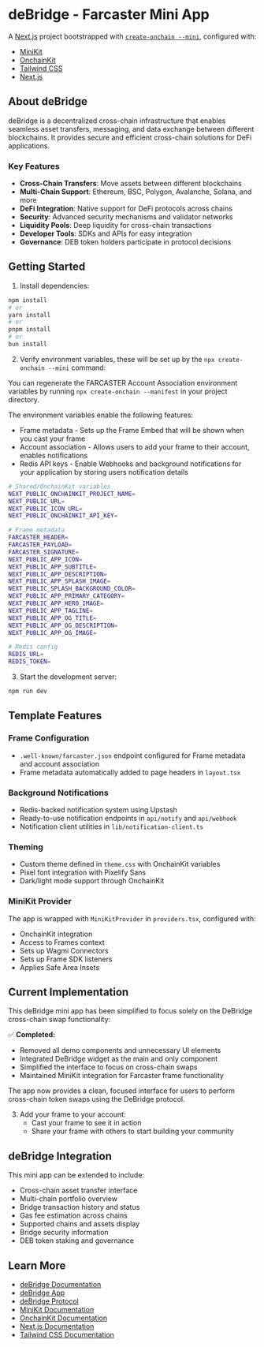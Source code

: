 # deBridge - Farcaster Mini App

A [Next.js](https://nextjs.org) project bootstrapped with [`create-onchain --mini`](), configured with:

- [MiniKit](https://docs.base.org/builderkits/minikit/overview)
- [OnchainKit](https://www.base.org/builders/onchainkit)
- [Tailwind CSS](https://tailwindcss.com)
- [Next.js](https://nextjs.org/docs)

## About deBridge

deBridge is a decentralized cross-chain infrastructure that enables seamless asset transfers, messaging, and data exchange between different blockchains. It provides secure and efficient cross-chain solutions for DeFi applications.

### Key Features
- **Cross-Chain Transfers**: Move assets between different blockchains
- **Multi-Chain Support**: Ethereum, BSC, Polygon, Avalanche, Solana, and more
- **DeFi Integration**: Native support for DeFi protocols across chains
- **Security**: Advanced security mechanisms and validator networks
- **Liquidity Pools**: Deep liquidity for cross-chain transactions
- **Developer Tools**: SDKs and APIs for easy integration
- **Governance**: DEB token holders participate in protocol decisions

## Getting Started

1. Install dependencies:
```bash
npm install
# or
yarn install
# or
pnpm install
# or
bun install
```

2. Verify environment variables, these will be set up by the `npx create-onchain --mini` command:

You can regenerate the FARCASTER Account Association environment variables by running `npx create-onchain --manifest` in your project directory.

The environment variables enable the following features:

- Frame metadata - Sets up the Frame Embed that will be shown when you cast your frame
- Account association - Allows users to add your frame to their account, enables notifications
- Redis API keys - Enable Webhooks and background notifications for your application by storing users notification details

```bash
# Shared/OnchainKit variables
NEXT_PUBLIC_ONCHAINKIT_PROJECT_NAME=
NEXT_PUBLIC_URL=
NEXT_PUBLIC_ICON_URL=
NEXT_PUBLIC_ONCHAINKIT_API_KEY=

# Frame metadata
FARCASTER_HEADER=
FARCASTER_PAYLOAD=
FARCASTER_SIGNATURE=
NEXT_PUBLIC_APP_ICON=
NEXT_PUBLIC_APP_SUBTITLE=
NEXT_PUBLIC_APP_DESCRIPTION=
NEXT_PUBLIC_APP_SPLASH_IMAGE=
NEXT_PUBLIC_SPLASH_BACKGROUND_COLOR=
NEXT_PUBLIC_APP_PRIMARY_CATEGORY=
NEXT_PUBLIC_APP_HERO_IMAGE=
NEXT_PUBLIC_APP_TAGLINE=
NEXT_PUBLIC_APP_OG_TITLE=
NEXT_PUBLIC_APP_OG_DESCRIPTION=
NEXT_PUBLIC_APP_OG_IMAGE=

# Redis config
REDIS_URL=
REDIS_TOKEN=
```

3. Start the development server:
```bash
npm run dev
```

## Template Features

### Frame Configuration
- `.well-known/farcaster.json` endpoint configured for Frame metadata and account association
- Frame metadata automatically added to page headers in `layout.tsx`

### Background Notifications
- Redis-backed notification system using Upstash
- Ready-to-use notification endpoints in `api/notify` and `api/webhook`
- Notification client utilities in `lib/notification-client.ts`

### Theming
- Custom theme defined in `theme.css` with OnchainKit variables
- Pixel font integration with Pixelify Sans
- Dark/light mode support through OnchainKit

### MiniKit Provider
The app is wrapped with `MiniKitProvider` in `providers.tsx`, configured with:
- OnchainKit integration
- Access to Frames context
- Sets up Wagmi Connectors
- Sets up Frame SDK listeners
- Applies Safe Area Insets

## Current Implementation

This deBridge mini app has been simplified to focus solely on the DeBridge cross-chain swap functionality:

✅ **Completed:**
- Removed all demo components and unnecessary UI elements
- Integrated DeBridge widget as the main and only component
- Simplified the interface to focus on cross-chain swaps
- Maintained MiniKit integration for Farcaster frame functionality

The app now provides a clean, focused interface for users to perform cross-chain token swaps using the DeBridge protocol.

3. Add your frame to your account:
   - Cast your frame to see it in action
   - Share your frame with others to start building your community

## deBridge Integration

This mini app can be extended to include:
- Cross-chain asset transfer interface
- Multi-chain portfolio overview
- Bridge transaction history and status
- Gas fee estimation across chains
- Supported chains and assets display
- Bridge security information
- DEB token staking and governance

## Learn More

- [deBridge Documentation](https://docs.debridge.finance/)
- [deBridge App](https://app.debridge.finance/)
- [deBridge Protocol](https://debridge.finance/)
- [MiniKit Documentation](https://docs.base.org/builderkits/minikit/overview)
- [OnchainKit Documentation](https://docs.base.org/builderkits/onchainkit/getting-started)
- [Next.js Documentation](https://nextjs.org/docs)
- [Tailwind CSS Documentation](https://tailwindcss.com/docs)
